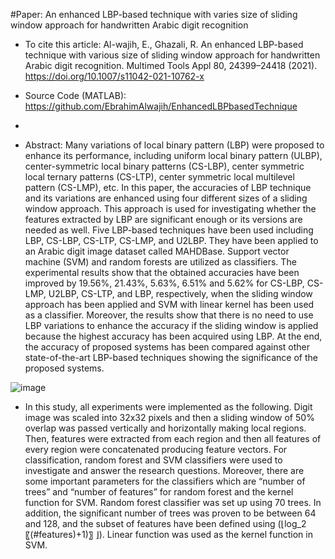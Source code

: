 #Paper: 
An enhanced LBP-based technique with varies size of sliding window approach for handwritten Arabic digit recognition

* To cite this article: Al-wajih, E., Ghazali, R. An enhanced LBP-based technique with various size of sliding window approach for handwritten Arabic digit recognition. Multimed Tools Appl 80, 24399–24418 (2021). https://doi.org/10.1007/s11042-021-10762-x

* Source Code (MATLAB): https://github.com/EbrahimAlwajih/EnhancedLBPbasedTechnique
* 
* Abstract: Many variations of local binary pattern (LBP) were proposed to enhance its performance, including uniform local binary pattern (ULBP), center-symmetric local binary patterns (CS-LBP), center symmetric local ternary patterns (CS-LTP), center symmetric local multilevel pattern (CS-LMP), etc. In this paper, the accuracies of LBP technique and its variations are enhanced using four different sizes of a sliding window approach. This approach is used for investigating whether the features extracted by LBP are significant enough or its versions are needed as well. Five LBP-based techniques have been used including LBP, CS-LBP, CS-LTP, CS-LMP, and U2LBP. They have been applied to an Arabic digit image dataset called MAHDBase. Support vector machine (SVM) and random forests are utilized as classifiers. The experimental results show that the obtained accuracies have been improved by 19.56%, 21.43%, 5.63%, 6.51% and 5.62% for CS-LBP, CS-LMP, U2LBP, CS-LTP, and LBP, respectively, when the sliding window approach has been applied and SVM with linear kernel has been used as a classifier. Moreover, the results show that there is no need to use LBP variations to enhance the accuracy if the sliding window is applied because the highest accuracy has been acquired using LBP. At the end, the accuracy of proposed systems has been compared against other state-of-the-art LBP-based techniques showing the significance of the proposed systems.

![image](https://user-images.githubusercontent.com/15468033/170826557-1f91e31b-60c4-48b3-a009-4c31436a7b23.png)

* In this study, all experiments were implemented as the following. Digit image was scaled into 32x32 pixels and then a sliding window of 50% overlap was passed vertically and horizontally making local regions. Then, features were extracted from each region and then all features of every region were concatenated producing feature vectors. For classification, random forest and SVM classifiers were used to investigate and answer the research questions. Moreover, there are some important parameters for the classifiers which are “number of trees” and “number of features” for random forest and the kernel function for SVM. Random forest classifier was set up using 70 trees. In addition, the significant number of trees was proven to be between 64 and 128, and the subset of features have been defined using (⌊log_2⁡〖(#features)+1)〗 ⌋). Linear function was used as the kernel function in SVM.




